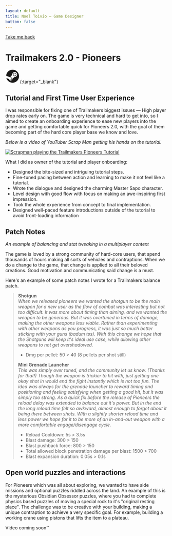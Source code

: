 ```yaml
---
layout: default
title: Noel Toivio — Game Designer
button: false
---
```


<a href="/" class="btn">Take me back</a>

# Trailmakers 2.0 - Pioneers

[![Steam Link](steam-logo.png)](https://store.steampowered.com/app/585420/Trailmakers/){:target="_blank"}

## Tutorial and First Time User Experience

I was responsible for fixing one of Trailmakers biggest issues — High player drop rates early on. The game is very technical and hard to get into, so I aimed to create an onboarding experience to ease new players into the game and getting comfortable quick for Pioneers 2.0, with the goal of them becoming part of the hard core player base we know and love.

<i>Below is a video of YouTuber Scrap Man getting his hands on the tutorial.</i>

[![Scrapman playing the Trailmakers Pioneers Tutorial](https://img.youtube.com/vi/MlpHn9YX4tA/0.jpg)](https://www.youtube.com/watch?v=MlpHn9YX4tA&t=142s)

What I did as owner of the tutorial and player onboarding:
- Designed the bite-sized and intriguing tutorial steps.
- Fine-tuned pacing between action and learning to make it not feel like a tutorial.
- Wrote the dialogue and designed the charming Master Sapo character.
- Level design with good flow with focus on making an awe-inspiring first impression.
- Took the whole experience from concept to final implementation.
- Designed well-paced feature introductions outside of the tutorial to avoid front-loading information

## Patch Notes

<i> An example of balancing and stat tweaking in a multiplayer context </i>

The game is loved by a strong community of hard-core users, that spend thousands of hours making all sorts of vehicles and contraptions. When we do a change to the game, that change is applied to all their beloved creations. Good motivation and communicating said change is a must.

Here's an example of some patch notes I wrote for a Trailmakers balance patch.

> <b>Shotgun</b> <br>
> <i>When we released pioneers we wanted the shotgun to be the main weapon for a new user as the flow of combat was interesting but not too difficult. It was more about timing than aiming, and we wanted the weapon to be generous. But it was overtuned in terms of damage, making the other weapons less viable. Rather than experimenting with other weapons as you progress, it was just so much better sticking with your guns (badum tss). With this change we hope that the Shotguns will keep it's ideal use case, while allowing other weapons to not get overshadowed.</i>
> 
> - Dmg per pellet: 50 > 40 (8 pellets per shot still)
> 
> 
> <b>Mini Grenade Launcher</b> <br>
> <i>This was simply over tuned, and the community let us know. (Thanks for that!) Though the weapon is trickier to hit with, just getting one okay shot in would end the fight instantly which is not too fun. The idea was always for the grenade launcher to reward timing and positioning and feeling satisfying when getting a good hit, but it was simply too strong. As a quick fix before the release of Pioneers the reload delay was extended to balance out it's power. But in the end the long reload time felt so awkward, almost enough to forget about it being there between shots. With a slightly shorter reload time and less power we hope for it to be more of an in-and-out weapon with a more comfortable engage/disengage cycle. </i>
> 
> - Reload Cooldown: 5s > 3.5s
> - Blast damage: 300 > 150
> - Blast pushback force: 800 > 150
> - Total allowed block penetration damage per blast: 1500 > 700
> - Blast expansion duration: 0.05s > 0.1s



## Open world puzzles and interactions

For Pioneers which was all about exploring, we wanted to have side missions and optional puzzles riddled across the land. An example of this is the mysterious Obsidian Obsessor puzzles, where you had to complete physics based puzzles of moving a special rock to it's "original resting place". The challenge was to be creative with your building, making a unique contraption to achieve a very specific goal. For example, building a working crane using pistons that lifts the item to a plateau.

Video coming soon™️